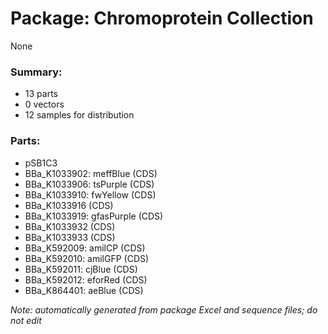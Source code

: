 # Package: Chromoprotein Collection

None

### Summary:

- 13 parts
- 0 vectors
- 12 samples for distribution

### Parts:

- pSB1C3
- BBa_K1033902: meffBlue (CDS)
- BBa_K1033906: tsPurple (CDS)
- BBa_K1033910: fwYellow (CDS)
- BBa_K1033916 (CDS)
- BBa_K1033919: gfasPurple (CDS)
- BBa_K1033932 (CDS)
- BBa_K1033933 (CDS)
- BBa_K592009: amilCP (CDS)
- BBa_K592010: amilGFP (CDS)
- BBa_K592011: cjBlue (CDS)
- BBa_K592012: eforRed (CDS)
- BBa_K864401: aeBlue (CDS)

_Note: automatically generated from package Excel and sequence files; do not edit_
